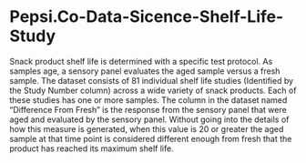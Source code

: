 # Pepsi.Co-Data-Sicence-Shelf-Life-Study
Snack product shelf life is determined with a specific test protocol. As samples age, a sensory panel evaluates the aged sample versus a fresh sample. The dataset consists of 81 individual shelf life studies (Identified by the Study Number column) across a wide variety of snack products. Each of these studies has one or more samples. The column in the dataset named “Difference From Fresh” is the response from the sensory panel that were aged and evaluated by the sensory panel. Without going into the details of how this measure is generated, when this value is 20 or greater the aged sample at that time point is considered different enough from fresh that the product has reached its maximum shelf life.
